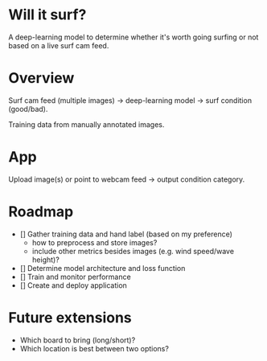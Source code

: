 # Will it surf?

A deep-learning model to determine whether it's worth going surfing or not based on a live surf cam feed.

# Overview

Surf cam feed (multiple images) -> deep-learning model -> surf condition (good/bad).

Training data from manually annotated images.

# App

Upload image(s) or point to webcam feed -> output condition category.

# Roadmap

- [] Gather training data and hand label (based on my preference)
  * how to preprocess and store images?
  * include other metrics besides images (e.g. wind speed/wave height)?
- [] Determine model architecture and loss function
- [] Train and monitor performance
- [] Create and deploy application

# Future extensions

* Which board to bring (long/short)?
* Which location is best between two options?